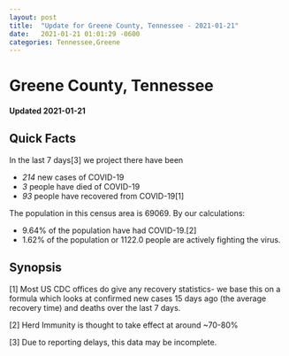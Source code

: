```yaml
---
layout: post
title:  "Update for Greene County, Tennessee - 2021-01-21"
date:   2021-01-21 01:01:29 -0600
categories: Tennessee,Greene
---
```


# Greene County, Tennessee
#### Updated 2021-01-21

## Quick Facts

In the last 7 days[3] we project there have been
- *214* new cases of COVID-19
- *3* people have died of COVID-19
- *93* people have recovered from COVID-19[1]

The population in this census area is 69069. By our calculations:
- 9.64% of the population have had COVID-19.[2]
- 1.62% of the population or 1122.0 people are actively fighting the virus.

## Synopsis




[1] Most US CDC offices do give any recovery statistics- we base this on a formula which looks at confirmed new cases
15 days ago (the average recovery time) and deaths over the last 7 days.

[2] Herd Immunity is thought to take effect at around ~70-80%

[3] Due to reporting delays, this data may be incomplete.
 
    